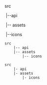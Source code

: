 src

​	|--api

​	|-- assets

​		|--icons

```
src
	|-- api
	|-- assets
		|-- icons
```

```
src
	|- api
	|- assets
		|- icons
```

